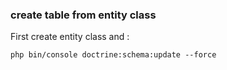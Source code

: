 ### create table from entity class
First create entity class and :

`php bin/console doctrine:schema:update --force`
